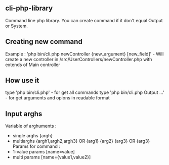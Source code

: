 ## cli-php-library
Command line php library. You can create command if it don't equal 
Output or System.

## Creating new command
Example : 'php bin/cli.php newController {new_argument} [new_field]' - Will create a new controller in /src/UserControllers/newController.php with extends of Main controller

## How use it
type 'php bin/cli.php' - for get all commands
type 'php bin/cli.php Output ...' - for get arguments and opions in readable format

## Input arghs
Variable of arghuments : 
  - single arghs {argh} 
  - multiarghs {argh1,argh2,argh3} OR {arg1} {arg2} {arg3} OR {arg3}
Params for command :
  - 1-value params [name=value]
  - multi params [name={value1,value2}]
